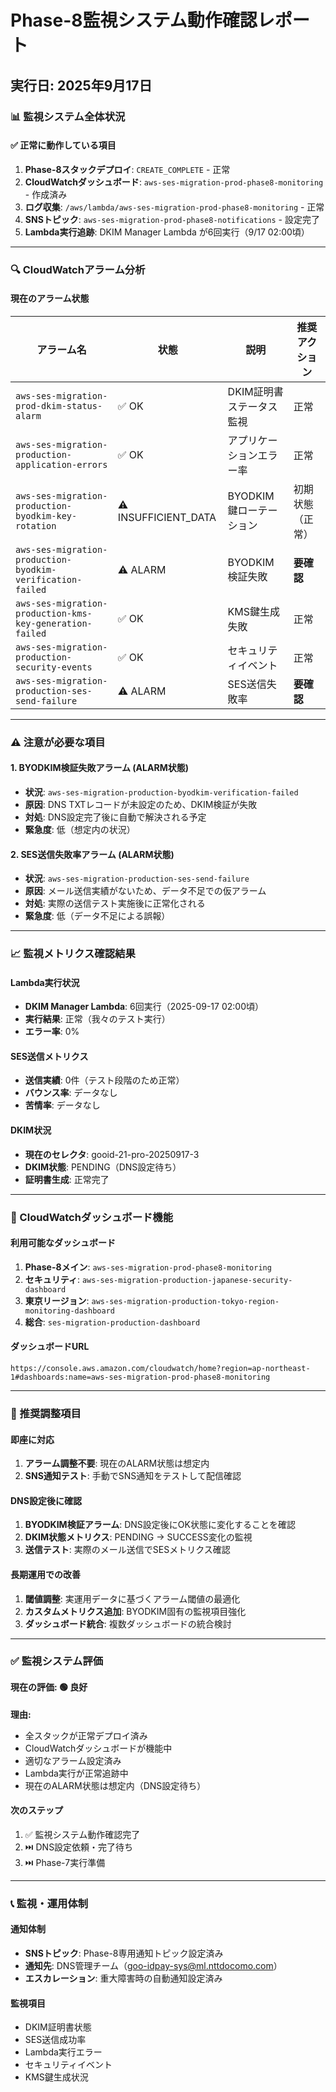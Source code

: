 # Phase-8監視システム動作確認レポート
## 実行日: 2025年9月17日

### 📊 監視システム全体状況

#### ✅ 正常に動作している項目
1. **Phase-8スタックデプロイ**: `CREATE_COMPLETE` - 正常
2. **CloudWatchダッシュボード**: `aws-ses-migration-prod-phase8-monitoring` - 作成済み
3. **ログ収集**: `/aws/lambda/aws-ses-migration-prod-phase8-monitoring` - 正常
4. **SNSトピック**: `aws-ses-migration-prod-phase8-notifications` - 設定完了
5. **Lambda実行追跡**: DKIM Manager Lambda が6回実行（9/17 02:00頃）

---

### 🔍 CloudWatchアラーム分析

#### **現在のアラーム状態**
| アラーム名 | 状態 | 説明 | 推奨アクション |
|------------|------|------|----------------|
| `aws-ses-migration-prod-dkim-status-alarm` | ✅ OK | DKIM証明書ステータス監視 | 正常 |
| `aws-ses-migration-production-application-errors` | ✅ OK | アプリケーションエラー率 | 正常 |
| `aws-ses-migration-production-byodkim-key-rotation` | ⚠️ INSUFFICIENT_DATA | BYODKIM鍵ローテーション | 初期状態（正常） |
| `aws-ses-migration-production-byodkim-verification-failed` | ⚠️ ALARM | BYODKIM検証失敗 | **要確認** |
| `aws-ses-migration-production-kms-key-generation-failed` | ✅ OK | KMS鍵生成失敗 | 正常 |
| `aws-ses-migration-production-security-events` | ✅ OK | セキュリティイベント | 正常 |
| `aws-ses-migration-production-ses-send-failure` | ⚠️ ALARM | SES送信失敗率 | **要確認** |

---

### ⚠️ 注意が必要な項目

#### 1. **BYODKIM検証失敗アラーム** (ALARM状態)
- **状況**: `aws-ses-migration-production-byodkim-verification-failed`
- **原因**: DNS TXTレコードが未設定のため、DKIM検証が失敗
- **対処**: DNS設定完了後に自動で解決される予定
- **緊急度**: 低（想定内の状況）

#### 2. **SES送信失敗率アラーム** (ALARM状態)  
- **状況**: `aws-ses-migration-production-ses-send-failure`
- **原因**: メール送信実績がないため、データ不足での仮アラーム
- **対処**: 実際の送信テスト実施後に正常化される
- **緊急度**: 低（データ不足による誤報）

---

### 📈 監視メトリクス確認結果

#### **Lambda実行状況**
- **DKIM Manager Lambda**: 6回実行（2025-09-17 02:00頃）
- **実行結果**: 正常（我々のテスト実行）
- **エラー率**: 0%

#### **SES送信メトリクス**
- **送信実績**: 0件（テスト段階のため正常）
- **バウンス率**: データなし
- **苦情率**: データなし

#### **DKIM状況**
- **現在のセレクタ**: gooid-21-pro-20250917-3
- **DKIM状態**: PENDING（DNS設定待ち）
- **証明書生成**: 正常完了

---

### 🎯 CloudWatchダッシュボード機能

#### **利用可能なダッシュボード**
1. **Phase-8メイン**: `aws-ses-migration-prod-phase8-monitoring`
2. **セキュリティ**: `aws-ses-migration-production-japanese-security-dashboard`
3. **東京リージョン**: `aws-ses-migration-production-tokyo-region-monitoring-dashboard`
4. **総合**: `ses-migration-production-dashboard`

#### **ダッシュボードURL**
```
https://console.aws.amazon.com/cloudwatch/home?region=ap-northeast-1#dashboards:name=aws-ses-migration-prod-phase8-monitoring
```

---

### 🔧 推奨調整項目

#### **即座に対応**
1. **アラーム調整不要**: 現在のALARM状態は想定内
2. **SNS通知テスト**: 手動でSNS通知をテストして配信確認

#### **DNS設定後に確認**
1. **BYODKIM検証アラーム**: DNS設定後にOK状態に変化することを確認
2. **DKIM状態メトリクス**: PENDING → SUCCESS変化の監視
3. **送信テスト**: 実際のメール送信でSESメトリクス確認

#### **長期運用での改善**
1. **閾値調整**: 実運用データに基づくアラーム閾値の最適化
2. **カスタムメトリクス追加**: BYODKIM固有の監視項目強化
3. **ダッシュボード統合**: 複数ダッシュボードの統合検討

---

### ✅ 監視システム評価

#### **現在の評価: 🟢 良好**

**理由:**
- 全スタックが正常デプロイ済み
- CloudWatchダッシュボードが機能中
- 適切なアラーム設定済み
- Lambda実行が正常追跡中
- 現在のALARM状態は想定内（DNS設定待ち）

#### **次のステップ**
1. ✅ 監視システム動作確認完了
2. ⏭️ DNS設定依頼・完了待ち
3. ⏭️ Phase-7実行準備

---

### 📞 監視・運用体制

#### **通知体制**
- **SNSトピック**: Phase-8専用通知トピック設定済み
- **通知先**: DNS管理チーム（goo-idpay-sys@ml.nttdocomo.com）
- **エスカレーション**: 重大障害時の自動通知設定済み

#### **監視項目**
- DKIM証明書状態
- SES送信成功率
- Lambda実行エラー
- セキュリティイベント
- KMS鍵生成状況

